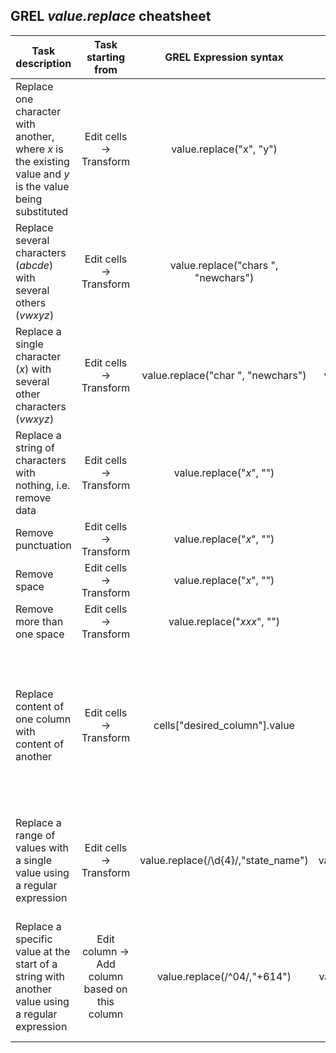 ## GREL *value.replace* cheatsheet

|	Task description |	Task starting from |	GREL Expression syntax |	Example | Explanation |
| ------------- |:-------------:| :-------------:|:-------------:| :-------------:|
Replace one character with another, where *x* is the existing value and *y* is the value being substituted |	Edit cells -> Transform	| value.replace("x", "y") |	value.replace("&", ":") |  Substituting a colon for an ampersand |
Replace several characters (*abcde*) with several others (*vwxyz*) |	Edit cells -> Transform	| value.replace("chars ", "newchars") |	value.replace("abcde", "vwxyz ") |  Replacing one string of characters with another |
|	Replace a single character (*x*) with several other characters (*vwxyz*) |	Edit cells -> Transform	| value.replace("char ", "newchars") |	value.replace("&", " and ") |  Replacing one character with a string and adding spaces around it |
|	Replace a string of characters with nothing, i.e. remove data |	Edit cells -> Transform	| value.replace("*x*", "") |	value.replace("00:00 AEST", "")   | This removes time from a time and date statement |
|	Remove punctuation |		Edit cells -> Transform	|	value.replace("*x*", "") | value.replace("-", "") |  Removes a hyphen |
|	Remove space  |		Edit cells -> Transform	|	value.replace("*x*", "") | value.replace(" ", "") |  Removes a single space |
| Remove more than one space | 		Edit cells -> Transform	 | value.replace("*xxx*", "") | value.replace("&nbsp;&nbsp;&nbsp;", "")  |  Removes more than one space |
|	 Replace content of one column with content of another |		Edit cells -> Transform	|	 cells["desired_column"].value  |  Enter this for the column you want to transform.  | If there is a mix of data in the column, filter rows you want to transform **FIRST** to avoid overwriting data you want to keep.  |	
|	Replace a range of values with a single value using a regular expression |		Edit cells -> Transform	|	 value.replace(/\d{4}/,"state_name") |	value.replace(/\d{4}/,"QLD") |  Replacing a range of four-digit postcodes in a column with the abbreviation for a state |	
|	Replace a specific value at the start of a string with another value using a regular expression	|	 Edit column -> Add column based on this column |		value.replace(/^04/,"+614")	|	 value.replace(/^04/,"+614") |  Adding a new column to create an international version of a local Australian mobile phone number  |	
